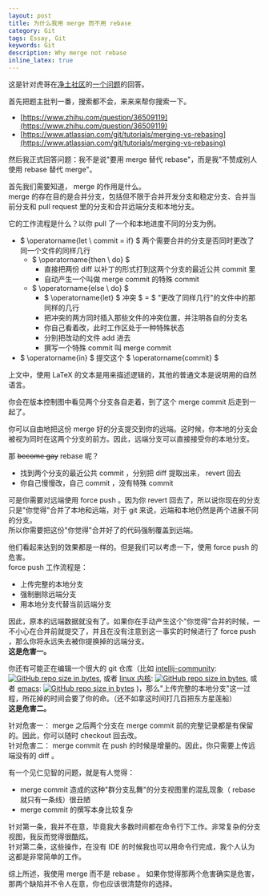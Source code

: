 ```yaml
---
layout: post
title: 为什么我用 merge 而不用 rebase
category: Git
tags: Essay, Git
keywords: Git
description: Why merge not rebase
inline_latex: true
---
```


这是针对虎哥在[净土社区](https://www.eliseos.org/)的[一个问题](https://www.eliseos.org/en/water/post/23)的回答。

首先把题主批判一番，搜索都不会，来来来帮你搜索一下。

+ [https://www.zhihu.com/question/36509119](https://www.zhihu.com/question/36509119)
+ [https://www.atlassian.com/git/tutorials/merging-vs-rebasing](https://www.atlassian.com/git/tutorials/merging-vs-rebasing)

然后我正式回答问题：我不是说"要用 merge 替代 rebase"，而是我"不赞成别人使用 rebase 替代 merge"。

首先我们需要知道， merge 的作用是什么。  
merge 的存在目的是合并分支，包括但不限于合并开发分支和稳定分支、合并当前分支和 pull request 里的分支和合并远端分支和本地分支。

它的工作流程是什么？以你 pull 了一个和本地进度不同的分支为例。

+ $ \operatorname{let \ commit = if} $ 两个需要合并的分支是否同时更改了同一个文件的同样几行
  + $ \operatorname{then \ do} $
    + 直接把两份 diff 以补丁的形式打到这两个分支的最近公共 commit 里
    + 自动产生一个叫做 merge commit 的特殊 commit
  + $ \operatorname{else \ do} $
    + $ \operatorname{let} $ 冲突 $ = $ "更改了同样几行"的文件中的那同样的几行
    + 把冲突的两方同时插入那些文件的冲突位置，并注明各自的分支名
    + 你自己看着改，此时工作区处于一种特殊状态
    + 分别把改动的文件 add 进去
    + 撰写一个特殊 commit 叫 merge commit
+ $ \operatorname{in} $ 提交这个 $ \operatorname{commit} $

上文中，使用 LaTeX 的文本是用来描述逻辑的，其他的普通文本是说明用的自然语言。

你会在版本控制图中看见两个分支各自走着，到了这个 merge commit 后走到一起了。

你可以自由地把这份 merge 好的分支提交到你的远端。这时候，你本地的分支会被视为同时在这两个分支的前方。因此，远端分支可以直接接受你的本地分支。

那 ~~become gay~~ rebase 呢？

+ 找到两个分支的最近公共 commit ，分别把 diff 提取出来， revert 回去
+ 你自己慢慢改，自己 commit ，没有特殊 commit

可是你需要对远端使用 force push 。因为你 revert 回去了，所以说你现在的分支只是"你觉得"合并了本地和远端，对于 git 来说，远端和本地仍然是两个进展不同的分支。  
所以你需要把这份"你觉得"合并好了的代码强制覆盖到远端。

他们看起来达到的效果都是一样的。但是我们可以考虑一下，使用 force push 的危害。  
force push 工作流程是：

+ 上传完整的本地分支
+ 强制删除远端分支
+ 用本地分支代替当前远端分支

因此，原本的远端数据就没有了。如果你在手动产生这个"你觉得"合并的时候，一不小心在合并前就提交了，并且在没有注意到这一事实的时候进行了 force push ，那么你将永远失去被你提换掉的远端分支。  
**这是危害一。**

你还有可能正在编辑一个很大的 git 仓库（比如
[intellij-community](https://github.com/jetbrains/intellij-community):
[![GitHub repo size in bytes](https://img.shields.io/github/repo-size/jetbrains/intellij-community.svg)](https://github.com/jetbrains/intellij-community),
或者
[linux 内核](https://github.com/torvalds/linux):
[![GitHub repo size in bytes](https://img.shields.io/github/repo-size/torvalds/linux.svg)](https://github.com/torvalds/linux),
或者
[emacs](https://github.com/emacs-mirror/emacs):
[![GitHub repo size in bytes](https://img.shields.io/github/repo-size/emacs-mirror/emacs.svg)](https://github.com/emacs-mirror/emacs)
)，那么"上传完整的本地分支"这一过程，所花掉的时间会要了你的命。（还不如拿这时间打几百把东方星莲船）  
**这是危害二。**

针对危害一： merge 之后两个分支在 merge commit 前的完整记录都是有保留的。因此，你可以随时 checkout 回去改。  
针对危害二： merge commit 在 push 的时候是增量的。因此，你只需要上传远端没有的 diff 。

有一个见仁见智的问题，就是有人觉得：

+ merge commit 造成的这种"群分支乱舞"的分支视图里的混乱现象（ rebase 就只有一条线）很丑陋
+ merge commit 的撰写本身比较复杂

针对第一条，我并不在意，毕竟我大多数时间都在命令行下工作。非常复杂的分支视图，我反而觉得很酷炫。  
针对第二条，这些操作，在没有 IDE 的时候我也可以用命令行完成，我个人认为这都是非常简单的工作。

综上所述，我使用 merge 而不是 rebase 。
如果你觉得那两个危害确实是危害，那两个缺陷并不令人在意，你也应该很清楚你的选择。
